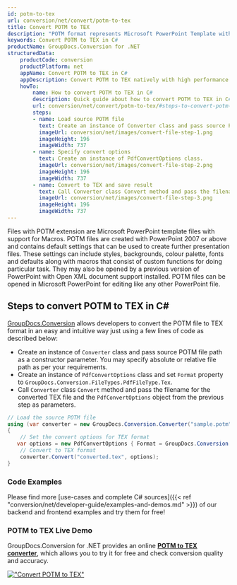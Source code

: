 ```yaml
---
id: potm-to-tex
url: conversion/net/convert/potm-to-tex
title: Convert POTM to TEX
description: "POTM format represents Microsoft PowerPoint Template with .potm extension. Learn how to convert POTM to TEX file programmatically in C# language using GroupDocs.Conversion for .NET library."
keywords: Convert POTM to TEX in C#
productName: GroupDocs.Conversion for .NET
structuredData:
    productCode: conversion
    productPlatform: net
    appName: Convert POTM to TEX in C#
    appDescription: Convert POTM to TEX natively with high performance using C# language and server side GroupDocs.Conversion for .NET APIs, without the use of any software like Microsoft or Open Office.
    howTo:
        name: How to convert POTM to TEX in C# 
        description: Quick guide about how to convert POTM to TEX in C# with high performance and accuracy.
        url: conversion/net/convert/potm-to-tex/#steps-to-convert-potm-to-tex-in-c
        steps:
        - name: Load source POTM file 
          text: Create an instance of Converter class and pass source POTM file path as a constructor parameter. You may specify absolute or relative file path as per your requirements. 
          imageUrl: conversion/net/images/convert-file-step-1.png
          imageHeight: 196
          imageWidth: 737
        - name: Specify convert options 
          text: Create an instance of PdfConvertOptions class.
          imageUrl: conversion/net/images/convert-file-step-2.png
          imageHeight: 196
          imageWidth: 737
        - name: Convert to TEX and save result 
          text: Call Converter class Convert method and pass the filename for the converted HTML file and the PdfConvertOptions object from the previous step as parameters.
          imageUrl: conversion/net/images/convert-file-step-3.png
          imageHeight: 196
          imageWidth: 737
---
```


Files with POTM extension are Microsoft PowerPoint template files with support for Macros. POTM files are created with PowerPoint 2007 or above and contains default settings that can be used to create further presentation files. These settings can include styles, backgrounds, colour palette, fonts and defaults along with macros that consist of custom functions for doing particular task. They may also be opened by a previous version of PowerPoint with Open XML document support installed. POTM files can be opened in Microsoft PowerPoint for editing like any other PowerPoint file.

## Steps to convert POTM to TEX in C#

[GroupDocs.Conversion](https://products.groupdocs.com/conversion/net) allows developers to convert the POTM file to TEX format in an easy and intuitive way just using a few lines of code as described below:

* Create an instance of `Converter` class and pass source POTM file path as a constructor parameter. You may specify absolute or relative file path as per your requirements. 
* Create an instance of `PdfConvertOptions` class and set `Format` property to `GroupDocs.Conversion.FileTypes.PdfFileType.Tex`.
* Call `Converter` class `Convert` method and pass the filename for the converted TEX file and the `PdfConvertOptions` object from the previous step as parameters.

```csharp
// Load the source POTM file
using (var converter = new GroupDocs.Conversion.Converter("sample.potm"))
{
    // Set the convert options for TEX format
   var options = new PdfConvertOptions { Format = GroupDocs.Conversion.FileTypes.PdfFileType.Tex };
    // Convert to TEX format
    converter.Convert("converted.tex", options);
}
```

### Code Examples

Please find more [use-cases and complete C# sources]({{< ref "conversion/net/developer-guide/examples-and-demos.md" >}}) of our backend and frontend examples and try them for free!

### POTM to TEX Live Demo

GroupDocs.Conversion for .NET provides an online [**POTM to TEX converter**](https://products.groupdocs.app/conversion/potm-to-tex), which allows you to try it for free and check conversion quality and accuracy.

[!["Convert POTM to TEX"](conversion/net/images/convert-to-tex/convert-potm-to-tex.png)](https://products.groupdocs.app/conversion/potm-to-tex)